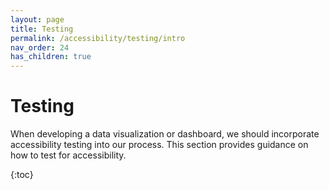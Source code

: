```yaml
---
layout: page
title: Testing
permalink: /accessibility/testing/intro
nav_order: 24
has_children: true
---
```


# Testing

When developing a data visualization or dashboard, we should incorporate accessibility testing into our process. This section provides guidance on how to test for accessibility. 

{:toc}